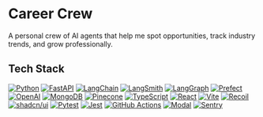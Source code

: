 # Career Crew

A personal crew of AI agents that help me spot opportunities, track industry trends, and grow professionally.

## Tech Stack

[![Python](https://img.shields.io/badge/Python-3776AB?style=for-the-badge&logo=python&logoColor=white)](https://www.python.org/)
[![FastAPI](https://img.shields.io/badge/FastAPI-005571?style=for-the-badge&logo=fastapi&logoColor=white)](https://fastapi.tiangolo.com/)
[![LangChain](https://img.shields.io/badge/LangChain-2C8EBB?style=for-the-badge&logo=langchain&logoColor=white)](https://www.langchain.com/langchain)
[![LangSmith](https://img.shields.io/badge/LangSmith-2C8EBB?style=for-the-badge&logo=langchain&logoColor=white)](https://www.langchain.com/langsmith)
[![LangGraph](https://img.shields.io/badge/LangGraph-2C8EBB?style=for-the-badge&logo=langchain&logoColor=white)](https://www.langchain.com/langgraph)
[![Prefect](https://img.shields.io/badge/Prefect-00A3E0?style=for-the-badge&logo=prefect&logoColor=white)](https://www.prefect.io/)
[![OpenAI](https://img.shields.io/badge/OpenAI-412991?style=for-the-badge&logo=openai&logoColor=white)](https://openai.com/)
[![MongoDB](https://img.shields.io/badge/MongoDB-47A248?style=for-the-badge&logo=mongodb&logoColor=white)](https://www.mongodb.com/)
[![Pinecone](https://img.shields.io/badge/Pinecone-00A3E0?style=for-the-badge&logo=pinecone&logoColor=white)](https://www.pinecone.io/)
[![TypeScript](https://img.shields.io/badge/TypeScript-3178C6?style=for-the-badge&logo=typescript&logoColor=white)](https://www.typescriptlang.org/)
[![React](https://img.shields.io/badge/React-61DAFB?style=for-the-badge&logo=react&logoColor=black)](https://reactjs.org/)
[![Vite](https://img.shields.io/badge/Vite-646CFF?style=for-the-badge&logo=vite&logoColor=white)](https://vitejs.dev/)
[![Recoil](https://img.shields.io/badge/Recoil-00BFFF?style=for-the-badge&logo=react&logoColor=white)](https://recoiljs.org/)
[![shadcn/ui](https://img.shields.io/badge/shadcn/ui-4B5563?style=for-the-badge&logo=react&logoColor=white)](https://ui.shadcn.com/)
[![Pytest](https://img.shields.io/badge/Pytest-0A9B3D?style=for-the-badge&logo=pytest&logoColor=white)](https://pytest.org/)
[![Jest](https://img.shields.io/badge/Jest-32B3A0?style=for-the-badge&logo=jest&logoColor=white)](https://jestjs.io/)
[![GitHub Actions](https://img.shields.io/badge/GitHub%20Actions-2088FF?style=for-the-badge&logo=githubactions&logoColor=white)](https://github.com/features/actions)
[![Modal](https://img.shields.io/badge/Modal-00A3E0?style=for-the-badge&logo=modal&logoColor=white)](https://modal.com/)
[![Sentry](https://img.shields.io/badge/Sentry-362D59?style=for-the-badge&logo=sentry&logoColor=white)](https://sentry.io/)
